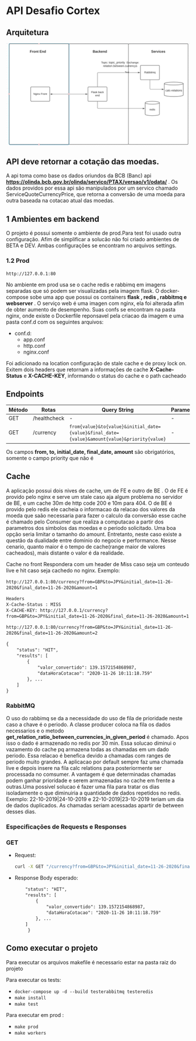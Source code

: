 # API Desafio Cortex

## Arquitetura

![alt text](arquitetura.png)

## API deve retornar a cotação das moedas.
A api toma como base os dados oriundos da BCB (Banc) api **https://olinda.bcb.gov.br/olinda/servico/PTAX/versao/v1/odata/** . Os dados providos por essa api são manipulados por um servico chamado ServiceQuoteCurrencyPrice, que retorna a conversão de uma moeda para outra baseada na cotacao atual das moedas.

## 1 Ambientes em backend

O projeto é possui somente o ambiente de prod.Para test foi usado outra configuração. Afim de simplificar a solucão não foi criado ambientes de BETA e DEV. Ambas configurações se encontram no arquivos settings. 


### 1.2 Prod

```
http://127.0.0.1:80
````
No ambiente em prod usa se o cache redis e rabbimq em imagens separadas que só podem ser visualizadas pela imagem flask. O docker-compose sobe uma app que possui os containers **flask , redis , rabbitmq e webserver** . O serviço web  é uma imagen com nginx, ela foi alterada afim de obter aumento de desempenho. Suas confs se encontram na pasta nginx, onde existe o Dockerfile reponsavel pela criacao da imagem e uma pasta conf.d com os seguintes arquivos:

- conf.d:
   - app.conf
   - http.conf
   - nginx.conf

Foi adicionado na location configuração de stale cache e de proxy lock on. Exitem dois headers que retornam a informações de cache  **X-Cache-Status** e **X-CACHE-KEY**, informando o status do cache e o path cacheado

## Endpoints

|Método|Rotas |Query String | Parametros | Body
|------|------------|-----------------------|-----------|-------|
|GET |/healthcheck|- |-| -|
|GET |/currency |`from{value}&to{value}&initial_date={value}&final_date={value}&amount{value}&priority{value}`|-|-|

Os campos  **from, to, initial_date, final_date, amount** são obrigatórios, somente o campo priority que não é 

## Cache 

A aplicação possui dois nives de cache, um de FE e outro de BE . O de FE é provido pelo nginx e serve um stale caso aja algum problema no servidor de BE, e um cache 30m de http code 200 e 10m para 404. O de BE é provido pelo redis ele cacheia o informacao da relacao dos valores da moeda que saão necessaria para fazer o calculo da conversão esse cache é chamado pelo Consumer que realiza a computacao a partir dos parametros dos simbolos das moedas e o periodo solicitado. Uma boa opção seria limitar o tamanho do amount. Entretanto, neste caso existe a questão da dualidade entre dominio do negocio e performance. Nesse cenario, quanto maior é o tempo de cache(range maior de valores cacheados), mais distante o valor é da realidade.

Cache no front Respondera com um header de Miss caso seja um conteudo live e hit caso seja cachedo no nginx. Exemplo:
```
http://127.0.0.1:80/currency?from=GBP&to=JPY&initial_date=11-26-2020&final_date=11-26-2020&amount=1 
```

``` 
Headers 
X-Cache-Status : MISS
X-CACHE-KEY: http://127.0.0.1/currency?from=GBP&to=JPY&initial_date=11-26-2020&final_date=11-26-2020&amount=1
```

```
http://127.0.0.1:80/currency?from=GBP&to=JPY&initial_date=11-26-2020&final_date=11-26-2020&amount=2
```

``` 
{
    "status": "HIT",
    "results": [
        {
            "valor_convertido": 139.1572154868987,
            "dataHoraCotacao": "2020-11-26 10:11:18.759"
        }, ...
    ]
} 
```

### RabbitMQ 

O uso do rabbimq se da a necessidade do uso de fila de prioridade neste caso a chave é o periodo. A classe producer coloca na fila os dados necessarios e o metodo **get_relation_ratio_between_currencies_in_given_period** é chamado. Apos isso o dado é armazenado no redis por 30 min. Essa solucao diminui o vazamento do cache pq armazena todas as chamadas em um dado periodo. Essa relacao é benefica devido a chamadas com ranges de periodo muito grandes. A aplicacao por default sempre faz uma chamada live e depois insere na fila calc relations para posteriormente ser processada no comsumer. A vantagem é que determinadas chamadas podem ganhar prioridade e serem armazenadas no cache em frente a outras.Uma possivel solucao é fazer uma fila para tratar os dias isoladamente o que diminuiria a quantidade de dados repetidos no redis. Exemplo: 22-10-2019|24-10-2019 e 22-10-2019|23-10-2019 teriam um dia de dados duplicados. As chamadas seriam acessadas apartir de between desses dias.

### Especificações de Requests e Responses

   ### GET
  - Request:

    ```bash
    curl -X GET "/currency?from=GBP&to=JPY&initial_date=11-26-2020&final_date=11-26-2020&amount=2"  ou priority(query string opcional)
    ```

  - Response Body esperado:
    ``` {
        "status": "HIT",
        "results": [
            {
                "valor_convertido": 139.1572154868987,
                "dataHoraCotacao": "2020-11-26 10:11:18.759"
            }, ...
        ]
         } 
    ```

## Como executar o projeto
Para executar os arquivos makefile é necessario estar na pasta raiz do projeto

Para executar os tests:
 - ```docker-compose up -d --build testerabbitmq testeredis ```
 - ``` make install ```
 - ``` make test ```

Para executar em prod :
 - ```make prod```
 - ```make workers```
